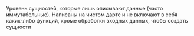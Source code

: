Уровень сущностей, которые лишь описывают данные (часто иммутабельные). Написаны на чистом дарте и не включают в себя каких-либо функций, кроме обработки входных данных, чтобы создать сущности